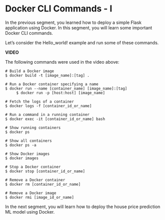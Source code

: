 # Docker CLI Commands - I

In the previous segment, you learned how to deploy a simple Flask application using Docker. In this segment, you will learn some important Docker CLI commands.

Let’s consider the Hello_world! example and run some of these commands.

**VIDEO**

The following commands were used in the video above:

```shell
# Build a Docker image
$ docker build -t [image_name]:[tag] .

# Run a Docker container specifying a name
$ docker run --name [container_name] [image_name]:[tag]
     $ docker run -p [host:host] [image_name]

# Fetch the logs of a container
$ docker logs -f [container_id_or_name]

# Run a command in a running container
$ docker exec -it [container_id_or_name] bash

# Show running containers
$ docker ps

# Show all containers
$ docker ps -a

# Show Docker images
$ docker images

# Stop a Docker container
$ docker stop [container_id_or_name]

# Remove a Docker container
$ docker rm [container_id_or_name]

# Remove a Docker image
$ docker rmi [image_id_or_name]
```

In the next segment, you will learn how to deploy the house price prediction ML model using Docker.